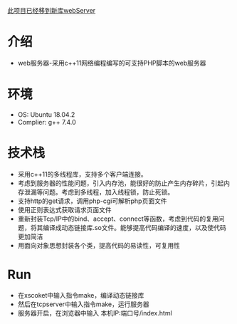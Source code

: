 [此项目已经移到新库webServer](https://github.com/liqi2695/webServer/tree/master)
# 介绍
* web服务器-采用c++11网络编程编写的可支持PHP脚本的web服务器

# 环境
* OS: Ubuntu 18.04.2
* Complier: g++ 7.4.0

# 技术栈
* 采用c++11的多线程库，支持多个客户端连接。
* 考虑到服务器的性能问题，引入内存池，能很好的防止产生内存碎片，引起内存泄漏等问题。考虑到多线程，加入线程锁，防止死锁。
* 支持http的get请求，调用php-cgi可解析php页面文件
* 使用正则表达式获取请求页面文件
* 重新封装Tcp/IP中的bind、accept、connect等函数，考虑到代码的复用问题，将其编译成动态链接库.so文件。能够提高代码编译的速度，以及使代码更加简洁
* 用面向对象思想封装各个类，提高代码的易读性，可复用性


# Run
* 在xscoket中输入指令make，编译动态链接库
* 然后在tcpserver中输入指令make，运行服务器
* 服务器开启，在浏览器中输入  本机IP:端口号/index.html   

